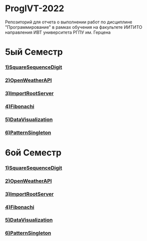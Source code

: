 # ProgIVT-2022
Репозиторий для отчета о выполнении работ по дисциплине "Программирование" в рамках обучения на факультете ИИТИТО направления ИВТ университета РГПУ им. Герцена

<h1>5ый Семестр</h1>
<h3><a href="https://github.com/Kirillakrill/prog-5-lr-1">1)SquareSequenceDigit</a></h3>
<h3><a href="https://github.com/python-basic/sem5-lr2-Kirillakrill">2)OpenWeatherAPI</a></h3>
<h3><a href="https://github.com/python-basic/sem5-lr3-Kirillakrill">3)ImportRootServer</a></h3>
<h3><a href="https://github.com/Kirillakrill/sem5-lr4-Kirillakrill">4)Fibonachi</a></h3>
<h3><a href="https://github.com/Kirillakrill/sem5-lr5-KirillAkrill">5)DataVisualization</a></h3>
<h3><a href="https://github.com/Kirillakrill/sem5-lr6-KirillAkrill">6)PatternSingleton</a></h3>

<h1>6ой Семестр</h1>
<h3><a href="">1)SquareSequenceDigit</a></h3>
<h3><a href="">2)OpenWeatherAPI</a></h3>
<h3><a href="">3)ImportRootServer</a></h3>
<h3><a href="">4)Fibonachi</a></h3>
<h3><a href="">5)DataVisualization</a></h3>
<h3><a href="">6)PatternSingleton</a></h3>
